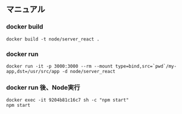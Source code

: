 ## マニュアル

### docker build

```
docker build -t node/server_react .
```


### docker run 
```
docker run -it -p 3000:3000 --rm --mount type=bind,src=`pwd`/my-app,dst=/usr/src/app -d node/server_react
```

### docker run 後、Node実行
```
docker exec -it 9204b81c16c7 sh -c "npm start"
npm start
```